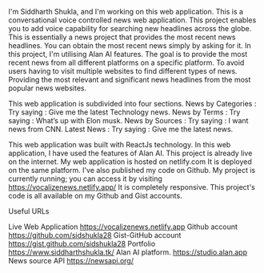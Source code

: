 I'm Siddharth Shukla, and I'm working on this web application.
This is a conversational voice controlled news web application.
This project enables you to add voice capability for searching new headlines across the globe.
This is essentially a news project that provides the most recent news headlines.
You can obtain the most recent news simply by asking for it.
In this project, I'm utilising Alan AI features.
The goal is to provide the most recent news from all different platforms on a specific platform.
To avoid users having to visit multiple websites to find different types of news.
Providing the most relevant and significant news headlines from the most popular news websites.

This web application is subdivided into four sections.
News by Categories :
Try saying : Give me the latest Technology news.
News by Terms :
Try saying : What’s up with Elon musk.
News by Sources :
Try saying : I want news from CNN.
Latest News :
Try saying : Give me the latest news.


This web application was built with ReactJs technology.
In this web application, I have used the features of Alan AI.
This project is already live on the internet.
My web application is hosted on netlify.com
It is deployed on the same platform.
I've also published my code on Github.
My project is currently running; you can access it by visiting 
https://vocalizenews.netlify.app/
It is completely responsive. 
This project's code is all available on my Github and Gist accounts.




Useful URLs 

Live Web Application
https://vocalizenews.netlify.app
Github account
https://github.com/sidshukla28
Gist-GitHub account
https://gist.github.com/sidshukla28
Portfolio
https://www.siddharthshukla.tk/
Alan AI platform.
https://studio.alan.app
News source API
https://newsapi.org/



